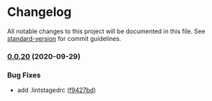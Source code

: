 # Changelog

All notable changes to this project will be documented in this file. See [standard-version](https://github.com/conventional-changelog/standard-version) for commit guidelines.

### [0.0.20](https://github.com/2snail/libs/compare/v1.1.1...v0.0.20) (2020-09-29)

### Bug Fixes

- add .lintstagedrc ([f9427bd](https://github.com/2snail/libs/commit/f9427bdd12baac49971b46edcc907cc146689c1d))
